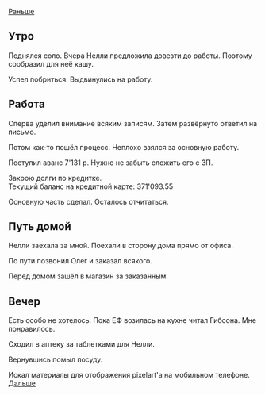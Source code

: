 [Раньше](2020.12.22.md)  
## Утро
Поднялся соло. Вчера Нелли предложила довезти до работы. Поэтому сообразил для неё кашу.

Успел побриться. Выдвинулись на работу.
## Работа
Сперва уделил внимание всяким записям. Затем развёрнуто ответил на письмо.

Потом как-то пошёл процесс. Неплохо взялся за основную работу.

Поступил аванс 7'131 р.
Нужно не забыть сложить его с ЗП.

Закрою долги по кредитке.  
Текущий баланс на кредитной карте: 371'093.55

Основную часть сделал. Осталось отчитаться.
## Путь домой
Нелли заехала за мной. Поехали в сторону дома прямо от офиса.

По пути позвонил Олег и заказал всякого.

Перед домом зашёл в магазин за заказанным.
## Вечер
Есть особо не хотелось. Пока ЕФ возилась на кухне читал Гибсона. Мне понравилось.

Сходил в аптеку за таблетками для Нелли.

Вернувшись помыл посуду.

Искал материалы для отображения pixelart'а на мобильном телефоне.  
[Дальше](2020.12.24.md)
